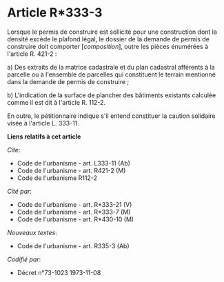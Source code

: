 # Article R*333-3

Lorsque le permis de construire est sollicité pour une construction dont la densité excède le plafond légal, le dossier de la
demande de permis de construire doit comporter [*composition*], outre les pièces énumérées à l'article R. 421-2 :

a) Des extraits de la matrice cadastrale et du plan cadastral afférents à la parcelle ou à l'ensemble de parcelles qui
constituent le terrain mentionné dans la demande de permis de construire ;

b) L'indication de la surface de plancher des bâtiments existants calculée comme il est dit à l'article R. 112-2.

En outre, le pétitionnaire indique s'il entend constituer la caution solidaire visée à l'article L. 333-11.

**Liens relatifs à cet article**

_Cite_:

  - Code de l'urbanisme - art. L333-11 (Ab)
  - Code de l'urbanisme - art. R421-2 (M)
  - Code de l'urbanisme R112-2

_Cité par_:

  - Code de l'urbanisme - art. R*333-21 (V)
  - Code de l'urbanisme - art. R*333-7 (M)
  - Code de l'urbanisme - art. R*430-10 (M)

_Nouveaux textes_:

  - Code de l'urbanisme - art. R335-3 (Ab)

_Codifié par_:

  - Décret n°73-1023 1973-11-08
